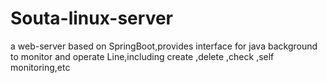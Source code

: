 # Souta-linux-server
a web-server based on SpringBoot,provides interface for java background to monitor and operate Line,including create ,delete ,check ,self monitoring,etc
